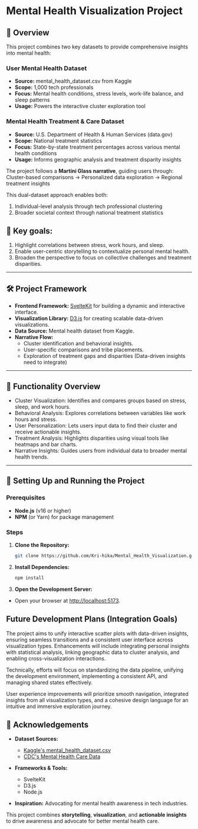 # Mental Health Visualization Project

## 🌟 Overview

This project combines two key datasets to provide comprehensive insights into mental health:

### User Mental Health Dataset
- **Source:** mental_health_dataset.csv from Kaggle
- **Scope:** 1,000 tech professionals
- **Focus:** Mental health conditions, stress levels, work-life balance, and sleep patterns
- **Usage:** Powers the interactive cluster exploration tool

### Mental Health Treatment & Care Dataset
- **Source:** U.S. Department of Health & Human Services (data.gov)
- **Scope:** National treatment statistics
- **Focus:** State-by-state treatment percentages across various mental health conditions
- **Usage:** Informs geographic analysis and treatment disparity insights

The project follows a **Martini Glass narrative**, guiding users through:
Cluster-based comparisons -> Personalized data exploration -> Regional treatment insights

This dual-dataset approach enables both:
1. Individual-level analysis through tech professional clustering
2. Broader societal context through national treatment statistics


## 🎯 Key goals:
1. Highlight correlations between stress, work hours, and sleep.
2. Enable user-centric storytelling to contextualize personal mental health.
3. Broaden the perspective to focus on collective challenges and treatment disparities.

---

## 🛠️ Project Framework
- **Frontend Framework:** [SvelteKit](https://kit.svelte.dev/) for building a dynamic and interactive interface.
- **Visualization Library:** [D3.js](https://d3js.org/) for creating scalable data-driven visualizations.
- **Data Source:** Mental health dataset from Kaggle.
- **Narrative Flow:**
  - Cluster identification and behavioral insights.
  - User-specific comparisons and tribe placements.
  - Exploration of treatment gaps and disparities (Data-driven insights need to integrate)

---
## 🚀 Functionality Overview

- Cluster Visualization: Identifies and compares groups based on stress, sleep, and work hours.
- Behavioral Analysis: Explores correlations between variables like work hours and stress.
- User Personalization: Lets users input data to find their cluster and receive actionable insights.
- Treatment Analysis: Highlights disparities using visual tools like heatmaps and bar charts.
- Narrative Insights: Guides users from individual data to broader mental health trends.

---

## 🔧 Setting Up and Running the Project
### Prerequisites
- **Node.js** (v16 or higher)
- **NPM** (or Yarn) for package management

### Steps
1. **Clone the Repository:**
   ```bash
   git clone https://github.com/Kri-hika/Mental_Health_Visualization.git
   ```
2. **Install Dependencies:**
   ```bash
   npm install
   ```
3. **Open the Development Server:**
  - Open your browser at [http://localhost:5173](http://localhost:5173).


## Future Development Plans (Integration Goals)

The project aims to unify interactive scatter plots with data-driven insights, ensuring seamless transitions and a consistent user interface across visualization types. Enhancements will include integrating personal insights with statistical analysis, linking geographic data to cluster analysis, and enabling cross-visualization interactions.

Technically, efforts will focus on standardizing the data pipeline, unifying the development environment, implementing a consistent API, and managing shared states effectively.

User experience improvements will prioritize smooth navigation, integrated insights from all visualization types, and a cohesive design language for an intuitive and immersive exploration journey.


## 📜 Acknowledgements

* **Dataset Sources:**
  - [Kaggle's mental_health_dataset.csv](https://www.kaggle.com/datasets/bhadramohit/mental-health-dataset)
  - [CDC's Mental Health Care Data](https://data.cdc.gov/NCHS/Mental-Health-Care-in-the-Last-4-Weeks/yni7-er2q/about_data)

* **Frameworks & Tools:**
   * SvelteKit
   * D3.js
   * Node.js

* **Inspiration:** Advocating for mental health awareness in tech industries.

This project combines **storytelling**, **visualization**, and **actionable insights** to drive awareness and advocate for better mental health care.